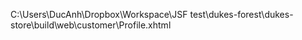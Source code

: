 C:\Users\DucAnh\Dropbox\Workspace\JSF test\dukes-forest\dukes-store\build\web\customer\Profile.xhtml
